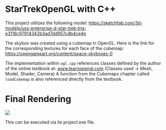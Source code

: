 # StarTrekOpenGL with C++

This project utilizes the following model:
https://sketchfab.com/3d-models/uss-enterprise-d-star-trek-tng-e3118c97914342b3ad7dd957c4b4ce4e

The skybox was created using a cubemap in OpenGL. Here is the link for the corresponding textures for each face of the cubemap:
https://opengameart.org/content/space-skyboxes-0

The implementation within `ogl.cpp` references classes defined by the author of the online textbook at: www.learnopengl.com
(Classes used -> Mesh, Model, Shader, Camera)
A function from the Cubemaps chapter called `loadCubemap` is also referenced directly from the textbook.

# Final Rendering
![](https://github.com/dhodzic1/StarTrekOpenGL/blob/main/enterprise.gif)

This can be executed via its project.exe file.
